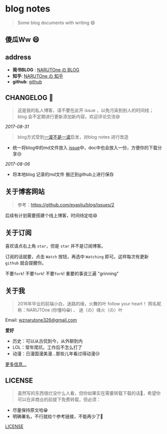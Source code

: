 # blog notes

> Some blog documents with writing :smile:

## 傻瓜Ww :smile:

## address 

- **简书BLOG** : [NARUTOne の BLOG](http://www.jianshu.com/u/3bf902a64a29)
- **知乎**: [NARUTOne の 知乎](https://www.zhihu.com/people/wz-NARUTOne-27-70/activities)
- **github**: [github](https://github.com/NARUTOne)

## CHANGELOG :rocket:

> 这是我的私人博客，请不要在此开 issue ，以免污染到别人的时间线；
> blog 会不定期进行更新添加新内容，欢迎评论交流:smile:

*2017-08-31*
> blog方式受到[一波不是一波](https://github.com/riskers/blog)启发，对blog notes 进行改造

- 统一将blog中的md文件放入 [issue](https://github.com/NARUTOne/blog-note/issues)中，doc中也会放入一份，方便你的下载分享:unamused:

*2017-08-06*
- 将本地blog 记录的md文件 搬迁到github上进行保存

## 关于博客网站
>参考：https://github.com/eyasliu/blog/issues/2

后续有计划需要搭建个线上博客，时间待定哈:smile:
## 关于订阅

喜欢请点右上角 `star`，但是 `star` 并不是订阅博客。

订阅的话就要，点击 `Watch` 按钮，再选中 `Watching` 即可。这样每次有更新 `github` 就会提醒你。

不要`fork`! 不要`fork`! 不要`fork`! 重要的事说三遍 "grinning"

## 关于我

> 2016年毕业的前端小白，迷路的缘，火舞的叶 follow your heart！
> 网名昵称：NARUTOne (你懂吗:grin:) 、 迷（の）缘火（の）叶

Email: wznarutone326@gmail.com

**爱好**

- 历史：可以从古侃到今，从外聊到内
- LOL：常年爬坑，工作后不怎么打了
- 动漫：日漫国漫美漫...那些儿年看过得动漫:unamused:

[更多信息...](https://github.com/NARUTOne/blog-note/issues/1)

## LICENSE

>虽然写的东西很烂没什么人看，但你如果实在需要转载下载的话:ghost:，希望你可以在非商业的前提下免费转载，但必须：

- 尽量保持原文哈:grin:
- 明确署名，不行就给个参考链接，不能再少了:bug:

[LICENSE](https://github.com/NARUTOne/blog-note/blob/master/LICENSE)



